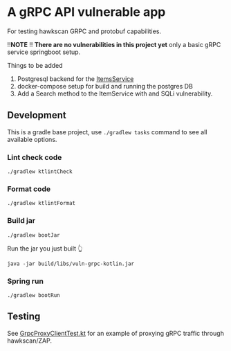 # A gRPC API vulnerable app

For testing hawkscan GRPC and protobuf capabilities.

‼️**NOTE** ‼️
**There are no vulnerabilities in this project yet** only a basic gRPC service 
springboot setup. 

Things to be added
1. Postgresql backend for the [ItemsService](src/main/kotlin/hawk/grpckt/ItemsService.kt)
2. docker-compose setup for build and running the postgres DB
3. Add a Search method to the ItemService with and SQLi vulnerability.


## Development

This is a gradle base project, use `./gradlew tasks` command to see all available options.

### Lint check code
```shell
./gradlew ktlintCheck
```

### Format code
```shell
./gradlew ktlintFormat
```

### Build jar
```shell
./gradlew bootJar 
```
Run the jar you just built 👆
```shell
java -jar build/libs/vuln-grpc-kotlin.jar
```

### Spring run
```shell
./gradlew bootRun
```

## Testing

See [GrpcProxyClientTest.kt](src/test/kotlin/hawk/test/GrpcProxyClientTest.kt) 
for an example of proxying gRPC traffic through hawkscan/ZAP. 

